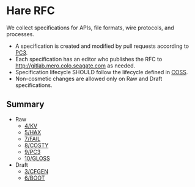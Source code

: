 # Hare RFC

We collect specifications for APIs, file formats, wire protocols, and
processes.

* A specification is created and modified by pull requests according to
  [PC3](rfc/9/README.md).
* Each specification has an editor who publishes the RFC to
  http://gitlab.mero.colo.seagate.com as needed.
* Specification lifecycle SHOULD follow the lifecycle defined in
  [COSS](http://rfc.unprotocols.org/spec:2/COSS).
* Non-cosmetic changes are allowed only on Raw and Draft specifications.

## Summary

<!--XXX * [Introduction](README.md) -->
* Raw
  * [4/KV](4/README.md)
  * [5/HAX](5/README.md)
  * [7/FAIL](7/README.md)
  * [8/COSTY](8/README.md)
  * [9/PC3](9/README.md)
  * [10/GLOSS](10/README.md)
* Draft
  * [3/CFGEN](3/README.md)
  * [6/BOOT](6/README.md)

